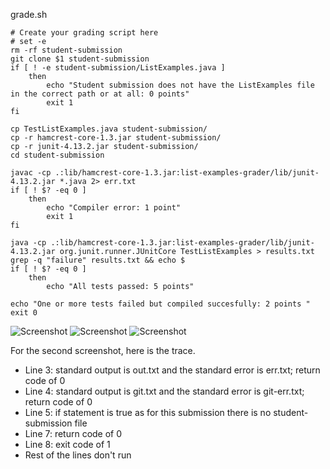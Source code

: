 grade.sh

```
# Create your grading script here
# set -e
rm -rf student-submission
git clone $1 student-submission
if [ ! -e student-submission/ListExamples.java ] 
    then 
        echo "Student submission does not have the ListExamples file in the correct path or at all: 0 points" 
        exit 1
fi

cp TestListExamples.java student-submission/
cp -r hamcrest-core-1.3.jar student-submission/
cp -r junit-4.13.2.jar student-submission/
cd student-submission 

javac -cp .:lib/hamcrest-core-1.3.jar:list-examples-grader/lib/junit-4.13.2.jar *.java 2> err.txt
if [ ! $? -eq 0 ]
    then   
        echo "Compiler error: 1 point"
        exit 1
fi

java -cp .:lib/hamcrest-core-1.3.jar:list-examples-grader/lib/junit-4.13.2.jar org.junit.runner.JUnitCore TestListExamples > results.txt
grep -q "failure" results.txt && echo $
if [ ! $? -eq 0 ]
    then 
        echo "All tests passed: 5 points"

echo "One or more tests failed but compiled succesfully: 2 points "
exit 0
```
![Screenshot](https://user-images.githubusercontent.com/114367462/204074092-222b7824-bf02-4f82-a125-5264a9f8aed7.png)
![Screenshot](https://user-images.githubusercontent.com/114367462/204074094-9160f7e1-45da-4aca-b1a9-da41080c4f35.png)
![Screenshot](https://user-images.githubusercontent.com/114367462/204074096-19f378ad-73ed-426f-aeee-f032a71ea5fd.png)



For the second screenshot, here is the trace.

* Line 3: standard output is out.txt and the standard error is err.txt; return code of 0
* Line 4: standard output is git.txt and the standard error is git-err.txt; return code of 0
* Line 5: if statement is true as for this submission there is no student-submission file
* Line 7: return code of 0
* Line 8: exit code of 1 
* Rest of the lines don't run

